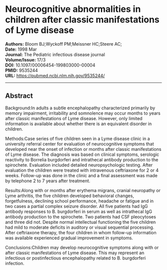 # Neurocognitive abnormalities in children after classic manifestations of Lyme disease

**Authors:** Bloom BJ;Wyckoff PM;Meissner HC;Steere AC;  
**Date:** 1998 Mar  
**Journal:** The Pediatric infectious disease journal  
**Volume/Issue:** 17/3  
**DOI:** 10.1097/00006454-199803000-00004  
**PMID:** 9535244  
**URL:** https://pubmed.ncbi.nlm.nih.gov/9535244/

---

## Abstract

Background:In adults a subtle encephalopathy characterized primarily by memory impairment, irritability and somnolence may occur months to years after classic manifestations of Lyme disease. However, only limited information is available about whether there is an equivalent disorder in children.

Methods:Case series of five children seen in a Lyme disease clinic in a university referral center for evaluation of neurocognitive symptoms that developed near the onset of infection or months after classic manifestations of Lyme disease. The diagnosis was based on clinical symptoms, serologic reactivity to Borrelia burgdorferi and intrathecal antibody production to the spirochete. Evaluation included detailed neuropsychologic testing. After evaluation the children were treated with intravenous ceftriaxone for 2 or 4 weeks. Follow-up was done in the clinic and a final assessment was made by telephone 2 to 7 years after treatment.

Results:Along with or months after erythema migrans, cranial neuropathy or Lyme arthritis, the five children developed behavioral changes, forgetfulness, declining school performance, headache or fatigue and in two cases a partial complex seizure disorder. All five patients had IgG antibody responses to B. burgdorferi in serum as well as intrathecal IgG antibody production to the spirochete. Two patients had CSF pleocytoses and three did not. Despite normal intellectual functioning the five children had mild to moderate deficits in auditory or visual sequential processing. After ceftriaxone therapy, the four children in whom follow-up information was available experienced gradual improvement in symptoms.

Conclusions:Children may develop neurocognitive symptoms along with or after classic manifestations of Lyme disease. This may represent an infectious or postinfectious encephalopathy related to B. burgdorferi infection.
